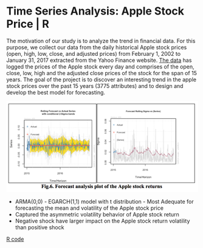 # Time Series Analysis: Apple Stock Price | R

The motivation of our study is to analyze the trend in financial data. For this purpose, we collect our data from the daily historical Apple stock prices (open, high, low, close, and adjusted prices) from February 1, 2002 to January 31, 2017 extracted from the Yahoo Finance website.
[The data](day.csv) has logged the prices of the Apple stock every day and comprises of the open, close, low, high and the adjusted close prices of the stock for the span of 15 years. The goal of the project is to discover an interesting trend in the apple stock prices over the past 15 years (3775 attributes) and to design and develop the best model for forecasting.

![Forecast](/image/Screen%20Shot%202018-07-19%20at%203.35.14%20PM.png)

* ARMA(0,0) - EGARCH(1,1) model with t distribution - Most Adequate for forecasting the mean and volatility of the Apple stock price
* Captured the asymmetric volatility behavior of Apple stock return
* Negative shock have larger impact on the Apple stock return volatility than positive shock

[R code](/apple%20stock%20price%20prediction.R)
